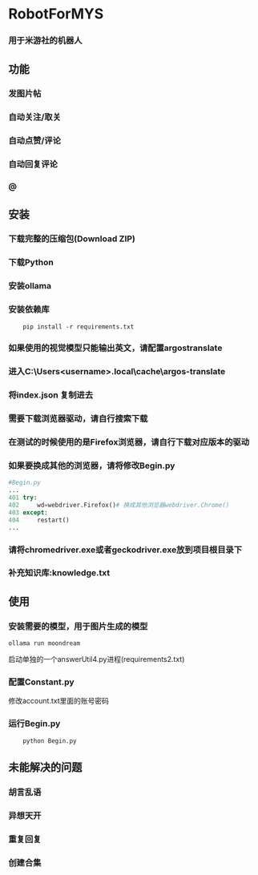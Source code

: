 # RobotForMYS
### 用于米游社的机器人

## 功能
### 发图片帖
### 自动关注/取关
### 自动点赞/评论
### 自动回复评论
### @


## 安装
### 下载完整的压缩包(Download ZIP)
### 下载Python
### 安装ollama
### 安装依赖库
```
    pip install -r requirements.txt
```

### 如果使用的视觉模型只能输出英文，请配置argostranslate
### 进入C:\Users\<username>\.local\cache\argos-translate
### 将index.json 复制进去
### 需要下载浏览器驱动，请自行搜索下载
### 在测试的时候使用的是Firefox浏览器，请自行下载对应版本的驱动
### 如果要换成其他的浏览器，请将修改Begin.py
```python
#Begin.py
...
401 try:
402     wd=webdriver.Firefox()# 换成其他浏览器webdriver.Chrome()
403 except:
404     restart()
...
```
### 请将chromedriver.exe或者geckodriver.exe放到项目根目录下
### 补充知识库:knowledge.txt
## 使用
### 安装需要的模型，用于图片生成的模型
```
ollama run moondream 
```
启动单独的一个answerUtil4.py进程(requirements2.txt)
### 配置Constant.py
修改account.txt里面的账号密码
### 运行Begin.py

```
    python Begin.py
```


## 未能解决的问题
### 胡言乱语
### 异想天开
### 重复回复
### 创建合集

